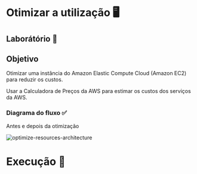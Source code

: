 # Otimizar a utilização 🖥️

## Laborátório 🥼

## Objetivo

Otimizar uma instância do Amazon Elastic Compute Cloud (Amazon EC2) para reduzir os custos.

Usar a Calculadora de Preços da AWS para estimar os custos dos serviços da AWS.

### Diagrama do fluxo ✅

Antes e depois da otimização

![optimize-resources-architecture](https://github.com/user-attachments/assets/39ec74b0-9112-4559-bd20-54959993bd14)


# Execução 🚀
